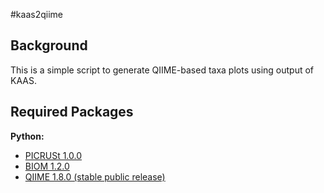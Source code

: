 #kaas2qiime

Background
------

This is a simple script to generate QIIME-based taxa plots using output of KAAS. 

Required Packages
------

**Python:**

- [PICRUSt 1.0.0](http://picrust.github.io/picrust/install.html#install)
- [BIOM 1.2.0](http://biom-format.org/)
- [QIIME 1.8.0 (stable public release)](https://github.com/qiime/qiime-deploy)
